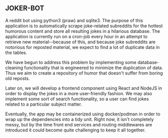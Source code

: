 ## JOKER-BOT

A reddit bot using python3 (praw) and sqlite3.  The purpose of this application is to automatically scrape joke-related subreddits for the hottest humorous content and store all resulting jokes in a hilarious database.  The application is currently run on a cron-job every hour in an attempt to retrieve new material--because of this, and because joke subreddits are notorious for reposted material, we expect to find a lot of duplicate data in the tables.

We have begun to address this problem by implementing some database-cleaning functionality that is engineered to minimize the duplication of data.  Thus we aim to create a repository of humor that doesn't suffer from boring old reposts.

Later on, we will develop a frontend component using React and NodeJS in order to display the jokes in a more user-friendly fashion.  We may also implement some sort of search functionality, so a user can find jokes related to a particular subject matter.

Eventually, the app may be containerized using docker/podman in order to wrap up the dependencies into a tidy unit.  Right now, it isn't completely messy, but by the time front end services and routing middlewares are introduced it could become quite challenging to keep it all together.